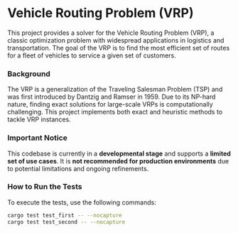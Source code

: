 # Vehicle Routing Problem (VRP)

This project provides a solver for the Vehicle Routing Problem (VRP), a classic optimization problem with widespread applications in logistics and transportation. The goal of the VRP is to find the most efficient set of routes for a fleet of vehicles to service a given set of customers.

### Background

The VRP is a generalization of the Traveling Salesman Problem (TSP) and was first introduced by Dantzig and Ramser in 1959. Due to its NP-hard nature, finding exact solutions for large-scale VRPs is computationally challenging. This project implements both exact and heuristic methods to tackle VRP instances.


### Important Notice

This codebase is currently in a **developmental stage** and supports a **limited set of use cases**. It is **not recommended for production environments** due to potential limitations and ongoing refinements.


### How to Run the Tests

To execute the tests, use the following commands:

```bash
cargo test test_first -- --nocapture
cargo test test_second -- --nocapture
